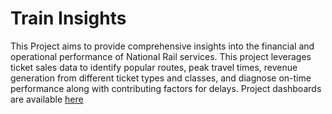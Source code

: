 # Train Insights
This Project aims to provide comprehensive insights into the financial and operational performance of National Rail services. This project leverages ticket sales data to identify popular routes, peak travel times, revenue generation from different ticket types and classes, and diagnose on-time performance along with contributing factors for delays.
Project dashboards are available [here](https://public.tableau.com/views/NationalRailInsights/FinancialDashboard?:language=en-US&publish=yes&:sid=&:display_count=n&:origin=viz_share_link)
